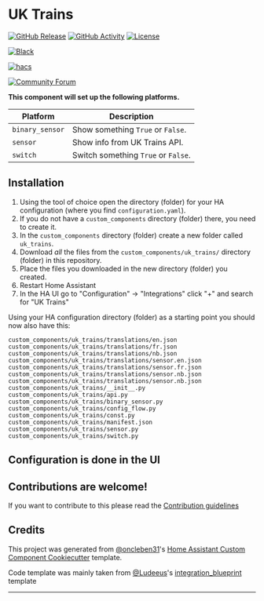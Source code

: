# UK Trains

[![GitHub Release][releases-shield]][releases]
[![GitHub Activity][commits-shield]][commits]
[![License][license-shield]](LICENSE)

<!--  [![pre-commit][pre-commit-shield]][pre-commit] -->
[![Black][black-shield]][black]

[![hacs][hacsbadge]][hacs]
<!-- [![Project Maintenance][maintenance-shield]][user_profile] -->
<!-- [![BuyMeCoffee][buymecoffeebadge]][buymecoffee] -->

<!-- [![Discord][discord-shield]][discord] -->
[![Community Forum][forum-shield]][forum]

**This component will set up the following platforms.**

| Platform        | Description                                                               |
| --------------- | ------------------------------------------------------------------------- |
| `binary_sensor` | Show something `True` or `False`.                                         |
| `sensor`        | Show info from UK Trains API. |
| `switch`        | Switch something `True` or `False`.                                       |

## Installation

1. Using the tool of choice open the directory (folder) for your HA configuration (where you find `configuration.yaml`).
2. If you do not have a `custom_components` directory (folder) there, you need to create it.
3. In the `custom_components` directory (folder) create a new folder called `uk_trains`.
4. Download _all_ the files from the `custom_components/uk_trains/` directory (folder) in this repository.
5. Place the files you downloaded in the new directory (folder) you created.
6. Restart Home Assistant
7. In the HA UI go to "Configuration" -> "Integrations" click "+" and search for "UK Trains"

Using your HA configuration directory (folder) as a starting point you should now also have this:

```text
custom_components/uk_trains/translations/en.json
custom_components/uk_trains/translations/fr.json
custom_components/uk_trains/translations/nb.json
custom_components/uk_trains/translations/sensor.en.json
custom_components/uk_trains/translations/sensor.fr.json
custom_components/uk_trains/translations/sensor.nb.json
custom_components/uk_trains/translations/sensor.nb.json
custom_components/uk_trains/__init__.py
custom_components/uk_trains/api.py
custom_components/uk_trains/binary_sensor.py
custom_components/uk_trains/config_flow.py
custom_components/uk_trains/const.py
custom_components/uk_trains/manifest.json
custom_components/uk_trains/sensor.py
custom_components/uk_trains/switch.py
```

## Configuration is done in the UI

<!---->

## Contributions are welcome!

If you want to contribute to this please read the [Contribution guidelines](CONTRIBUTING.md)

## Credits

This project was generated from [@oncleben31](https://github.com/oncleben31)'s [Home Assistant Custom Component Cookiecutter](https://github.com/oncleben31/cookiecutter-homeassistant-custom-component) template.

Code template was mainly taken from [@Ludeeus](https://github.com/ludeeus)'s [integration_blueprint][integration_blueprint] template

---

[integration_blueprint]: https://github.com/custom-components/integration_blueprint
[black]: https://github.com/psf/black
[black-shield]: https://img.shields.io/badge/code%20style-black-000000.svg?style=for-the-badge
[buymecoffee]: https://www.buymeacoffee.com/josh-justjosh
[buymecoffeebadge]: https://img.shields.io/badge/buy%20me%20a%20coffee-donate-yellow.svg?style=for-the-badge
[commits-shield]: https://img.shields.io/github/commit-activity/y/josh-justjosh/uk-trains.svg?style=for-the-badge
[commits]: https://github.com/josh-justjosh/uk-trains/commits/main
[hacs]: https://hacs.xyz
[hacsbadge]: https://img.shields.io/badge/HACS-Custom-orange.svg?style=for-the-badge
[discord]: https://discord.gg/Qa5fW2R
[discord-shield]: https://img.shields.io/discord/330944238910963714.svg?style=for-the-badge
[forum-shield]: https://img.shields.io/badge/community-forum-brightgreen.svg?style=for-the-badge
[forum]: https://community.home-assistant.io/
[license-shield]: https://img.shields.io/github/license/josh-justjosh/uk-trains.svg?style=for-the-badge
[maintenance-shield]: https://img.shields.io/badge/maintainer-%40josh-justjosh-blue.svg?style=for-the-badge
[pre-commit]: https://github.com/pre-commit/pre-commit
[pre-commit-shield]: https://img.shields.io/badge/pre--commit-enabled-brightgreen?style=for-the-badge
[releases-shield]: https://img.shields.io/github/release/josh-justjosh/uk-trains.svg?style=for-the-badge
[releases]: https://github.com/josh-justjosh/uk-trains/releases
[user_profile]: https://github.com/josh-justjosh
